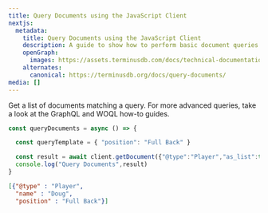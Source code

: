 ```yaml
---
title: Query Documents using the JavaScript Client
nextjs:
  metadata:
    title: Query Documents using the JavaScript Client
    description: A guide to show how to perform basic document queries using the JavaScript Client.
    openGraph:
      images: https://assets.terminusdb.com/docs/technical-documentation-terminuscms-og.png
    alternates:
      canonical: https://terminusdb.org/docs/query-documents/
media: []
---
```


Get a list of documents matching a query. For more advanced queries, take a look at the GraphQL and WOQL how-to guides.

```javascript
const queryDocuments = async () => {

  const queryTemplate = { "position": "Full Back" }

  const result = await client.getDocument({"@type":"Player","as_list":true,"query":queryTemplate});
  console.log("Query Documents",result)
}
```

```json
[{"@type" : "Player",
  "name" : "Doug",
  "position" : "Full Back"}]
```